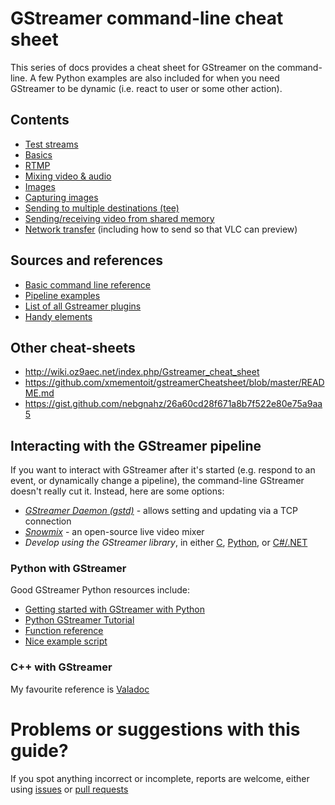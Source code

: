 # GStreamer command-line cheat sheet

This series of docs provides a cheat sheet for GStreamer on the command-line.
A few Python examples are also included for when you need GStreamer to be dynamic (i.e. react to user or some other action).

## Contents

* [Test streams](test_streams.md)
* [Basics](basics.md)
* [RTMP](rtmp.md)
* [Mixing video & audio](mixing.md)
* [Images](images.md)
* [Capturing images](capturing_images.md)
* [Sending to multiple destinations (tee)](tee.md)
* [Sending/receiving video from shared memory](memory_transfer.md)
* [Network transfer](network_transfer.md) (including how to send so that VLC can preview)

## Sources and references

* [Basic command line reference](http://docs.gstreamer.com/display/GstSDK/Basic+tutorial+10%3A+GStreamer+tools)
* [Pipeline examples](https://gstreamer.freedesktop.org/documentation/tools/gst-launch.html#pipeline-examples)
* [List of all Gstreamer plugins](https://gstreamer.freedesktop.org/documentation/plugins.html)
* [Handy elements](https://gstreamer.freedesktop.org/documentation/tutorials/basic/handy-elements.html#uridecodebin)

## Other cheat-sheets

* http://wiki.oz9aec.net/index.php/Gstreamer_cheat_sheet
* https://github.com/xmementoit/gstreamerCheatsheet/blob/master/README.md
* https://gist.github.com/nebgnahz/26a60cd28f671a8b7f522e80e75a9aa5

## Interacting with the GStreamer pipeline

If you want to interact with GStreamer after it's started (e.g. respond to an event, or dynamically change a pipeline), the command-line GStreamer doesn't really cut it. Instead, here are some options:

* *[GStreamer Daemon (gstd)](https://github.com/RidgeRun/gstd-1.x)* - allows setting and updating via a TCP connection
* *[Snowmix](http://snowmix.sourceforge.net/)* - an open-source live video mixer
* *Develop using the GStreamer library*, in either [C](https://gstreamer.freedesktop.org/documentation/application-development/basics/helloworld.html), [Python](https://github.com/GStreamer/gst-python), or [C#/.NET](https://github.com/GStreamer/gstreamer-sharp)

### Python with GStreamer

Good GStreamer Python resources include:

* [Getting started with GStreamer with Python](https://www.jonobacon.com/2006/08/28/getting-started-with-gstreamer-with-python/)
* [Python GStreamer Tutorial](http://brettviren.github.io/pygst-tutorial-org/pygst-tutorial.html)
* [Function reference](http://lazka.github.io/pgi-docs/#Gst-1.0)
* [Nice example script](https://github.com/rabits/rstream/blob/master/rstream.py)

### C++ with GStreamer

My favourite reference is [Valadoc](https://valadoc.org/gstreamer-1.0/index.htm)

# Problems or suggestions with this guide?

If you spot anything incorrect or incomplete, reports are welcome, either using [issues](issues) or [pull requests](pulls)
